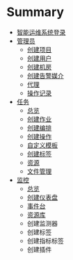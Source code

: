 # Summary

* [智能运维系统登录](README.md)
* [管理员](chapter1.md)
  * [创建项目](chapter1/chuang-jian-xiang-mu.md)
  * [创建用户](chapter1/chuang-jian-yong-hu.md)
  * [创建机房](chapter1/chuang-jian-ji-fang.md)
  * [创建告警媒介](chapter1/chuang-jian-gao-jing-mei-jie.md)
  * [代理](chapter1/dai-li.md)
  * [操作记录](chapter1/cao-zuo-ji-lu.md)
* [任务](ren-wu.md)
  * [总览](ren-wu/zong-lan.md)
  * [创建作业](ren-wu/chuang-jian-zuo-ye.md)
  * [创建编排](ren-wu/chuang-jian-bian-pai.md)
  * [创建操作](ren-wu/chuang-jian-cao-zuo.md)
  * [自定义模板](ren-wu/zi-ding-yi-mo-ban.md)
  * [创建标签](ren-wu/chuang-jian-biao-qian.md)
  * [资源](ren-wu/tian-jia-zi-yuan.md)
  * [文件管理](ren-wu/wen-jian-guan-li.md)
* [监控](jian-kong.md)
  * [总览](jian-kong/zong-lan.md)
  * [创建仪表盘](jian-kong/chuang-jian-yi-biao-pan.md)
  * [事件台](jian-kong/shi-jian-tai.md)
  * [资源库](jian-kong/zi-yuan-ku.md)
  * 创建监测器
  * 创建标签
  * 创建指标标签
  * 创建插件

